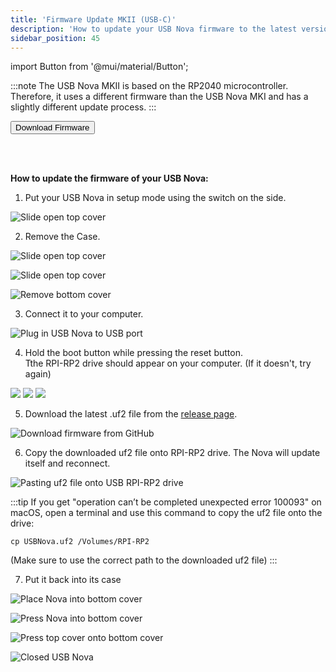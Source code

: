 ```yaml
---
title: 'Firmware Update MKII (USB-C)'
description: 'How to update your USB Nova firmware to the latest version. A tutorial.'
sidebar_position: 45
---
```


import Button from '@mui/material/Button';

:::note
The USB Nova MKII is based on the RP2040 microcontroller. Therefore, it uses a different firmware than the USB Nova MKI and has a slightly different update process.
:::

<Button variant='contained' href='https://github.com/SpacehuhnTech/USBNova/releases'>Download Firmware</Button>

<br />
<br />

**How to update the firmware of your USB Nova:**

1. Put your USB Nova in setup mode using the switch on the side.

![Slide open top cover](/img/firmwaremkii/0.jpg)

2. Remove the Case.

![Slide open top cover](/img/firmwaremkii/1.jpg)

![Slide open top cover](/img/firmwaremkii/2.jpg)

![Remove bottom cover](/img/firmwaremkii/3.jpg)

3. Connect it to your computer.

![Plug in USB Nova to USB port](/img/firmwaremkii/4.jpg)

4. Hold the boot button while pressing the reset button.  
Tthe RPI-RP2 drive should appear on your computer. (If it doesn't, try again)

![](/img/firmwaremkii/5-1.jpg)
![](/img/firmwaremkii/5-2.jpg)
![](/img/firmwaremkii/5-3.jpg)

5. Download the latest .uf2 file from the [release page](https://github.com/SpacehuhnTech/USBNova/releases).

![Download firmware from GitHub](/img/firmwaremkii/6.jpg)

6. Copy the downloaded uf2 file onto RPI-RP2 drive. The Nova will update itself and reconnect.

![Pasting uf2 file onto USB RPI-RP2 drive](/img/firmwaremkii/7.jpg)

:::tip
If you get "operation can’t be completed unexpected error 100093" on macOS, open a terminal and use this command to copy the uf2 file onto the drive:
```
cp USBNova.uf2 /Volumes/RPI-RP2
```
(Make sure to use the correct path to the downloaded uf2 file)
:::

7. Put it back into its case

![Place Nova into bottom cover](/img/firmwaremkii/8.jpg)

![Press Nova into bottom cover](/img/firmwaremkii/8-1.jpg)

![Press top cover onto bottom cover](/img/firmwaremkii/9.jpg)

![Closed USB Nova](/img/firmwaremkii/11.jpg)